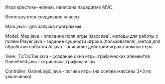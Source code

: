 Игра крестики-нолики, написана парадигме MVC.

Используются следующие классы:

Main.java - для запуска программы

Model:
Map.java - описание поля игры (массива), методы для работы с полем
Player.java - задание сущности игрока (пользователя), метод для обработки события
Ai.java - описание действий игрока-компьютера

View:
TicTacToe.java - создание окна игры, графических элементов
GameField.java - отрисовка, графика игры

Controller:
GameLogic.java - логика игры (на основе массива 3*3 по умолчанию)